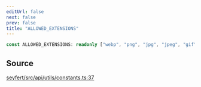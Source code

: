 ```yaml
---
editUrl: false
next: false
prev: false
title: "ALLOWED_EXTENSIONS"
---
```


```ts
const ALLOWED_EXTENSIONS: readonly ["webp", "png", "jpg", "jpeg", "gif"];
```

## Source

[seyfert/src/api/utils/constants.ts:37](https://github.com/potoland/potocuit/blob/e332d7a/src/api/utils/constants.ts#L37)
